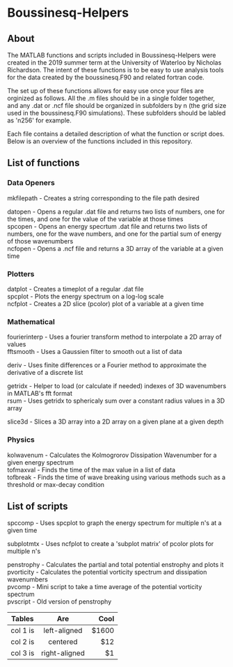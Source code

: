 # Boussinesq-Helpers

## About
The MATLAB functions and scripts included in Boussinesq-Helpers were created in the 2019 summer term at the University of Waterloo by Nicholas Richardson. The intent of these functions is to be easy to use analysis tools for the data created by the boussinesq.F90 and related fortran code.

The set up of these functions allows for easy use once your files are orginized as follows. All the .m files should be in a single folder together, and any .dat or .ncf file should be organized in subfolders by n (the grid size used in the boussinesq.F90 simulations). These subfolders should be labled as 'n256' for example.

Each file contains a detailed description of what the function or script does. Below is an overview of the functions included in this repository.

## List of functions

### Data Openers
mkfilepath - Creates a string corresponding to the file path desired  

datopen - Opens a regular .dat file and returns two lists of numbers, one for the times, and one for the value of the variable at those times  
spcopen - Opens an energy specrtum .dat file and returns two lists of numbers, one for the wave numbers, and one for the partial sum of energy of those wavenumbers  
ncfopen - Opens a .ncf file and returns a 3D array of the variable at a given time  

### Plotters
datplot - Creates a timeplot of a regular .dat file  
spcplot - Plots the energy spectrum on a log-log scale  
ncfplot - Creates a 2D slice (pcolor) plot of a variable at a given time 

### Mathematical
fourierinterp - Uses a fourier transform method to interpolate a 2D array of values  
fftsmooth - Uses a Gaussien filter to smooth out a list of data

deriv - Uses finite differences or a Fourier method to approximate the derivative of a discrete list

getridx - Helper to load (or calculate if needed) indexes of 3D wavenumbers in MATLAB's fft format  
rsum - Uses getridx to sphericaly sum over a constant radius values in a 3D array   

slice3d - Slices a 3D array into a 2D array on a given plane at a given depth  

### Physics
kolwavenum - Calculates the Kolmogrorov Dissipation Wavenumber for a given energy spectrum  
tofmaxval - Finds the time of the max value in a list of data  
tofbreak  - Finds the time of wave breaking using various methods such as a threshold or max-decay condition  


## List of scripts
spccomp - Uses spcplot to graph the energy spectrum for multiple n's at a given time   

subplotmtx - Uses ncfplot to create a 'subplot matrix' of pcolor plots for multiple n's

penstrophy - Calculates the partial and total potential enstrophy and plots it  
pvorticity - Calculates the potential vorticity spectrum and dissipation wavenumbers  
pvcomp - Mini script to take a time average of the potential vorticity spectrum  
pvscript - Old version of penstrophy  

| Tables   |      Are      |  Cool |
|----------|:-------------:|------:|
| col 1 is |  left-aligned | $1600 |
| col 2 is |    centered   |   $12 |
| col 3 is | right-aligned |    $1 |
